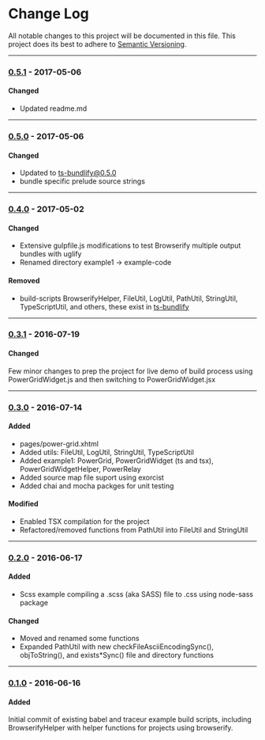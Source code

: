 ﻿# Change Log
All notable changes to this project will be documented in this file.
This project does its best to adhere to [Semantic Versioning](http://semver.org/).


--------
### [0.5.1](https://github.com/TeamworkGuy2/browser-bundle-examples/commit/4b5a2c841431d77226cd280961fbee836e03528c) - 2017-05-06
#### Changed
* Updated readme.md


--------
### [0.5.0](https://github.com/TeamworkGuy2/browser-bundle-examples/commit/0a2d247d002bc591344def597cd81a927c5cfac8) - 2017-05-06
#### Changed
* Updated to ts-bundlify@0.5.0
* bundle specific prelude source strings


--------
### [0.4.0](https://github.com/TeamworkGuy2/browser-bundle-examples/commit/b7982386b3161669aab7cc4bed0adc23869585d6) - 2017-05-02
#### Changed
* Extensive gulpfile.js modifications to test Browserify multiple output bundles with uglify
* Renamed directory example1 -> example-code

#### Removed
* build-scripts BrowserifyHelper, FileUtil, LogUtil, PathUtil, StringUtil, TypeScriptUtil, and others, these exist in [ts-bundlify](https://github.com/TeamworkGuy2/ts-bundlify)


--------
### [0.3.1](https://github.com/TeamworkGuy2/browser-bundle-examples/commit/c24cdd57ae763b8a2df3f159ce536ed1277f4503) - 2016-07-19
#### Changed
Few minor changes to prep the project for live demo of build process using PowerGridWidget.js and then switching to PowerGridWidget.jsx


--------
### [0.3.0](https://github.com/TeamworkGuy2/browser-bundle-examples/commit/358a26013afbda1cf66121dd735f2414deb13924) - 2016-07-14
#### Added
* pages/power-grid.xhtml
* Added utils: FileUtil, LogUtil, StringUtil, TypeScriptUtil
* Added example1: PowerGrid, PowerGridWidget (ts and tsx), PowerGridWidgetHelper, PowerRelay
* Added source map file suport using exorcist
* Added chai and mocha packges for unit testing

#### Modified
* Enabled TSX compilation for the project
* Refactored/removed functions from PathUtil into FileUtil and StringUtil


--------
### [0.2.0](https://github.com/TeamworkGuy2/browser-bundle-examples/commit/e95705007b5618be91c173b9a06e942235ca1ff7) - 2016-06-17
#### Added
* Scss example compiling a .scss (aka SASS) file to .css using node-sass package

#### Changed
* Moved and renamed some functions
* Expanded PathUtil with new checkFileAsciiEncodingSync(), objToString(), and exists*Sync() file and directory functions


--------
### [0.1.0](https://github.com/TeamworkGuy2/browser-bundle-examples/commit/dc20b31407021b5cdc588272a866192a25dff4a2) - 2016-06-16
#### Added
Initial commit of existing babel and traceur example build scripts, including BrowserifyHelper with helper functions for projects using browserify.